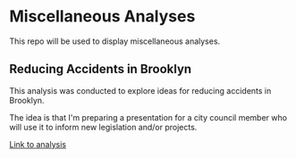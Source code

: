 # Miscellaneous Analyses

This repo will be used to display miscellaneous analyses.


## Reducing Accidents in Brooklyn

This analysis was conducted to explore ideas for reducing accidents in Brooklyn. 

The idea is that I'm preparing a presentation for a city council member who will use it to inform new legislation and/or projects.

[Link to analysis](https://github.com/mpiccirilli/Misc/blob/master/Reduce_Accidents_In_Brooklyn.ipynb)
